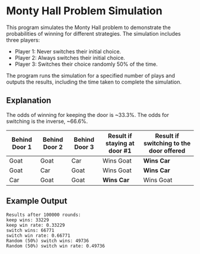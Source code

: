# Monty Hall Problem Simulation

This program simulates the Monty Hall problem to demonstrate the probabilities of winning for different strategies. The
simulation includes three players:

- Player 1: Never switches their initial choice.
- Player 2: Always switches their initial choice.
- Player 3: Switches their choice randomly 50% of the time.

The program runs the simulation for a specified number of plays and outputs the results, including the time taken to
complete the simulation.

## Explanation

The odds of winning for keeping the door is ~33.3%. The odds for switching is the inverse, ~66.6%.

| Behind Door 1 | Behind Door 2 | Behind Door 3 | Result if staying at door #1 | Result if switching to the door offered |
|---------------|---------------|---------------|------------------------------|-----------------------------------------|
| Goat          | Goat          | Car           | Wins Goat                    | **Wins Car**                            |
| Goat          | Car           | Goat          | Wins Goat                    | **Wins Car**                            |
| Car           | Goat          | Goat          | **Wins Car**                 | Wins Goat                               |

## Example Output

```
Results after 100000 rounds:
keep wins: 33229
keep win rate: 0.33229
switch wins: 66771
switch win rate: 0.66771
Random (50%) switch wins: 49736
Random (50%) switch win rate: 0.49736
```